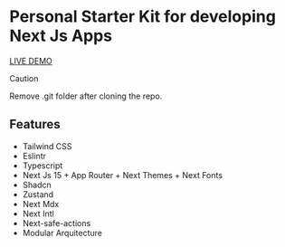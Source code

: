# Personal Starter Kit for developing Next Js Apps

[LIVE DEMO](https://next-js-starter-kit-three.vercel.app)

> [!CAUTION]
> Remove .git folder after cloning the repo.
## Features
- Tailwind CSS
- Eslintr
- Typescript
- Next Js 15 + App Router + Next Themes + Next Fonts
- Shadcn
- Zustand 
- Next Mdx
- Next Intl
- Next-safe-actions
- Modular Arquitecture

 

